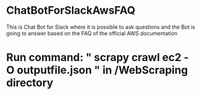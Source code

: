 # ChatBotForSlackAwsFAQ
This is Chat Bot for Slack where it is possible to ask questions and the Bot is going to answer based on the FAQ of the official AWS documentation
# Run command: " scrapy crawl ec2 -O outputfile.json " in /WebScraping directory
